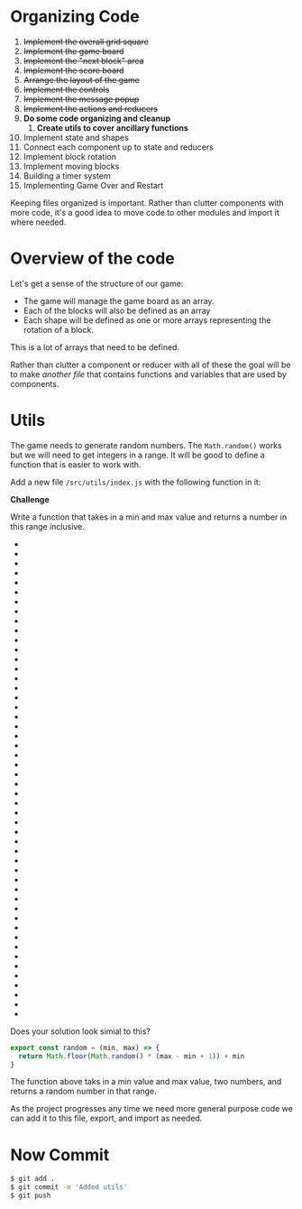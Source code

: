 # Organizing Code

1. ~~Implement the overall grid square~~
1. ~~Implement the game board~~
1. ~~Implement the "next block" area~~
1. ~~Implement the score board~~
1. ~~Arrange the layout of the game~~
1. ~~Implement the controls~~
1. ~~Implement the message popup~~
1. ~~Implement the actions and reducers~~
1. **Do some code organizing and cleanup**
    1. **Create utils to cover ancillary functions**
1. Implement state and shapes
1. Connect each component up to state and reducers
1. Implement block rotation
1. Implement moving blocks
1. Building a timer system
1. Implementing Game Over and Restart

Keeping files organized is important. Rather than clutter components with more code, it's a good idea to move code to other modules and import it where needed.

# Overview of the code

Let's get a sense of the structure of our game:

- The game will manage the game board as an array.
- Each of the blocks will also be defined as an array
- Each shape will be defined as one or more arrays representing the rotation of a block.

This is a lot of arrays that need to be defined.

Rather than clutter a component or reducer with all of these the goal will be to make _another file_ that contains functions and variables that are used by components.

# Utils

The game needs to generate random numbers. The `Math.random()` works but we will need to get integers in a range. It will be good to define a function that is easier to work with.

Add a new file `/src/utils/index.js` with the following function in it:

**Challenge**

Write a function that takes in a min and max value and returns a number in this range inclusive. 

- 
-
- 
- 
- 
- 
- 
- 
- 
-
- 
-
- 
- 
- 
- 
- 
- 
- 
-
- 
-
- 
- 
- 
- 
- 
- 
- 
-
- 
-
- 
- 
- 
- 
- 
- 
- 
-
- 
-
- 
- 
- 
- 
- 
- 
- 
-

Does your solution look simial to this? 

```JavaScript
export const random = (min, max) => {
  return Math.floor(Math.random() * (max - min + 1)) + min
}
```

The function above taks in a min value and max value, two numbers, and returns a random number in that range. 

As the project progresses any time we need more general purpose code we can add it to this file, export, and import as needed.

# Now Commit

```bash
$ git add .
$ git commit -m 'Added utils'
$ git push
```
